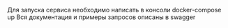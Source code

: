 Для запуска сервиса необходимо написать в консоли  docker-compose up
Вся документация и примеры запросов описаны в swagger